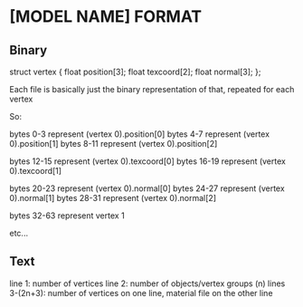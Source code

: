 # [MODEL NAME] FORMAT

## Binary

struct vertex { float position[3]; float texcoord[2]; float normal[3]; };

Each file is basically just the binary representation of that, repeated for each vertex

So:

bytes 0-3 represent (vertex 0).position[0]
bytes 4-7 represent (vertex 0).position[1]
bytes 8-11 represent (vertex 0).position[2]

bytes 12-15 represent (vertex 0).texcoord[0]
bytes 16-19 represent (vertex 0).texcoord[1]

bytes 20-23 represent (vertex 0).normal[0]
bytes 24-27 represent (vertex 0).normal[1]
bytes 28-31 represent (vertex 0).normal[2]

bytes 32-63 represent vertex 1

etc...

## Text

line 1: number of vertices
line 2: number of objects/vertex groups (n)
lines 3-(2n+3): number of vertices on one line, material file on the other line